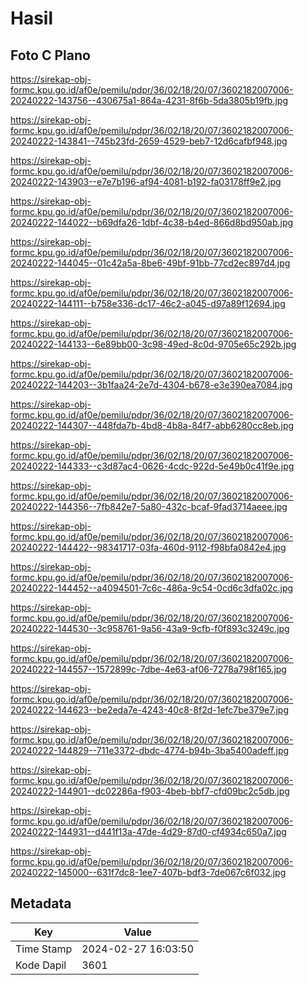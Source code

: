 # Hasil

## Foto C Plano

https://sirekap-obj-formc.kpu.go.id/af0e/pemilu/pdpr/36/02/18/20/07/3602182007006-20240222-143756--430675a1-864a-4231-8f6b-5da3805b19fb.jpg

https://sirekap-obj-formc.kpu.go.id/af0e/pemilu/pdpr/36/02/18/20/07/3602182007006-20240222-143841--745b23fd-2659-4529-beb7-12d6cafbf948.jpg

https://sirekap-obj-formc.kpu.go.id/af0e/pemilu/pdpr/36/02/18/20/07/3602182007006-20240222-143903--e7e7b196-af94-4081-b192-fa03178ff9e2.jpg

https://sirekap-obj-formc.kpu.go.id/af0e/pemilu/pdpr/36/02/18/20/07/3602182007006-20240222-144022--b69dfa26-1dbf-4c38-b4ed-866d8bd950ab.jpg

https://sirekap-obj-formc.kpu.go.id/af0e/pemilu/pdpr/36/02/18/20/07/3602182007006-20240222-144045--01c42a5a-8be6-49bf-91bb-77cd2ec897d4.jpg

https://sirekap-obj-formc.kpu.go.id/af0e/pemilu/pdpr/36/02/18/20/07/3602182007006-20240222-144111--b758e336-dc17-46c2-a045-d97a89f12694.jpg

https://sirekap-obj-formc.kpu.go.id/af0e/pemilu/pdpr/36/02/18/20/07/3602182007006-20240222-144133--6e89bb00-3c98-49ed-8c0d-9705e65c292b.jpg

https://sirekap-obj-formc.kpu.go.id/af0e/pemilu/pdpr/36/02/18/20/07/3602182007006-20240222-144203--3b1faa24-2e7d-4304-b678-e3e390ea7084.jpg

https://sirekap-obj-formc.kpu.go.id/af0e/pemilu/pdpr/36/02/18/20/07/3602182007006-20240222-144307--448fda7b-4bd8-4b8a-84f7-abb6280cc8eb.jpg

https://sirekap-obj-formc.kpu.go.id/af0e/pemilu/pdpr/36/02/18/20/07/3602182007006-20240222-144333--c3d87ac4-0626-4cdc-922d-5e49b0c41f9e.jpg

https://sirekap-obj-formc.kpu.go.id/af0e/pemilu/pdpr/36/02/18/20/07/3602182007006-20240222-144356--7fb842e7-5a80-432c-bcaf-9fad3714aeee.jpg

https://sirekap-obj-formc.kpu.go.id/af0e/pemilu/pdpr/36/02/18/20/07/3602182007006-20240222-144422--98341717-03fa-460d-9112-f98bfa0842e4.jpg

https://sirekap-obj-formc.kpu.go.id/af0e/pemilu/pdpr/36/02/18/20/07/3602182007006-20240222-144452--a4094501-7c6c-486a-9c54-0cd6c3dfa02c.jpg

https://sirekap-obj-formc.kpu.go.id/af0e/pemilu/pdpr/36/02/18/20/07/3602182007006-20240222-144530--3c958761-9a56-43a9-9cfb-f0f893c3249c.jpg

https://sirekap-obj-formc.kpu.go.id/af0e/pemilu/pdpr/36/02/18/20/07/3602182007006-20240222-144557--1572899c-7dbe-4e63-af06-7278a798f165.jpg

https://sirekap-obj-formc.kpu.go.id/af0e/pemilu/pdpr/36/02/18/20/07/3602182007006-20240222-144623--be2eda7e-4243-40c8-8f2d-1efc7be379e7.jpg

https://sirekap-obj-formc.kpu.go.id/af0e/pemilu/pdpr/36/02/18/20/07/3602182007006-20240222-144829--711e3372-dbdc-4774-b94b-3ba5400adeff.jpg

https://sirekap-obj-formc.kpu.go.id/af0e/pemilu/pdpr/36/02/18/20/07/3602182007006-20240222-144901--dc02286a-f903-4beb-bbf7-cfd09bc2c5db.jpg

https://sirekap-obj-formc.kpu.go.id/af0e/pemilu/pdpr/36/02/18/20/07/3602182007006-20240222-144931--d441f13a-47de-4d29-87d0-cf4934c650a7.jpg

https://sirekap-obj-formc.kpu.go.id/af0e/pemilu/pdpr/36/02/18/20/07/3602182007006-20240222-145000--631f7dc8-1ee7-407b-bdf3-7de067c6f032.jpg


## Metadata

| Key        | Value               |
| ---------- | ------------------- |
| Time Stamp | 2024-02-27 16:03:50 |
| Kode Dapil | 3601                |



